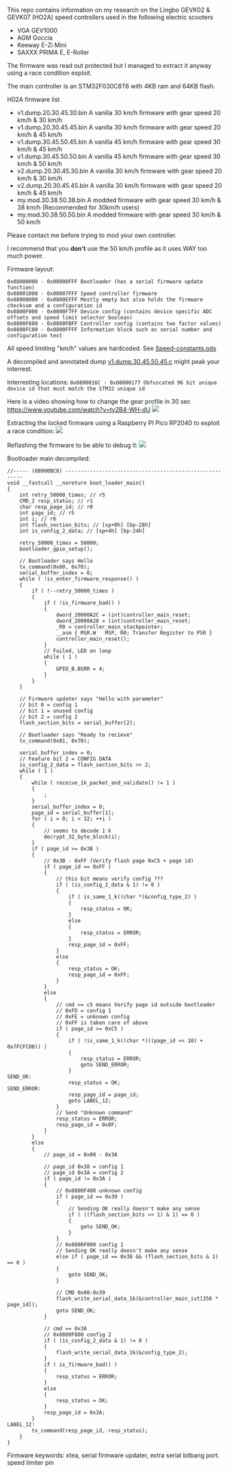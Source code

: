 This repo contains information on my research on the Lingbo GEVK02 & GEVK07 (HO2A) speed controllers used in the following electric scooters
* VGA GEV1000
* AGM Goccia
* Keeway E-Zi Mini
* SAXXX PRIMA E, E-Roller

The firmware was read out protected but I managed to extract it anyway using a race condition exploit.

The main controller is an STM32F030C8T6 with 4KB ram and 64KB flash.

H02A firmware list
* v1.dump.20.30.45.30.bin A vanilla 30 km/h firmware with gear speed 20 km/h & 30 km/h
* v1.dump.20.30.45.45.bin A vanilla 30 km/h firmware with gear speed 20 km/h & 45 km/h
* v1.dump.30.45.50.45.bin A vanilla 45 km/h firmware with gear speed 30 km/h & 45 km/h
* v1.dump.30.45.50.50.bin A vanilla 45 km/h firmware with gear speed 30 km/h & 50 km/h
* v2.dump.20.30.45.30.bin A vanilla 30 km/h firmware with gear speed 20 km/h & 30 km/h
* v2.dump.20.30.45.45.bin A vanilla 30 km/h firmware with gear speed 20 km/h & 45 km/h
* my.mod.30.38.50.38.bin A modded firmware with gear speed 30 km/h & 38 km/h (Recommended for 30km/h users)
* my.mod.30.38.50.50.bin A modded firmware with gear speed 30 km/h & 50 km/h

Please contact me before trying to mod your own controller.

I recommend that you **don't** use the 50 km/h profile as it uses WAY too much power.

Firmware layout:
```
0x08000000 - 0x08000FFF Bootloader (has a serial firmware update function)
0x08001000 - 0x08007FFF Speed controller firmware
0x08008000 - 0x0800EFFF Mostly empty but also holds the firmware checksum and a configuration id
0x0800F000 - 0x0800F7FF Device config (contains device specific ADC offsets and speed limit selector boolean)
0x0800F800 - 0x0800FBFF Controller config (contains two factor values)
0x0800FC00 - 0x0800FFFF Information block such as serial number and configuration text
```

All speed limiting "km/h" values are hardcoded. See [Speed-constants.ods](Speed-constants.ods) 

A decompiled and annotated dump [v1.dump.30.45.50.45.c](v1.dump.30.45.50.45.c) might peak your interrest.

Interresting locations:
`0x0800016C - 0x08000177 Obfuscated 96 bit unique device id that must match the STM32 unique id`

Here is a video showing how to change the gear profile in 30 sec https://www.youtube.com/watch?v=ty2B4-WH-dU
![](youtube.jpeg)

Extracting the locked firmware using a Raspberry PI Pico RP2040 to exploit a race condition:
![](extracting_locked_firmware.jpeg)

Reflashing the firmware to be able to debug it:
![](reflashing_and_debugging_firmware.jpeg)

Bootloader main decompiled: 
```
//----- (08000BC8) --------------------------------------------------------
void __fastcall __noreturn boot_loader_main()
{
    int retry_50000_times; // r5
    CMD_2 resp_status; // r1
    char resp_page_id; // r0
    int page_id; // r5
    int i; // r6
    int flash_section_bits; // [sp+0h] [bp-28h]
    int is_config_2_data; // [sp+4h] [bp-24h]

    retry_50000_times = 50000;
    bootloader_gpio_setup();

    // Bootloader says Hello
    tx_command(0x80, 0x70);
    serial_buffer_index = 0;
    while ( !is_enter_firmware_response() )
    {
        if ( !--retry_50000_times )
        {
            if ( !is_firmware_bad() )
            {
                dword_20000A2C = (int)controller_main_reset;
                dword_20000A28 = (int)controller_main_reset;
                _R0 = controller_main_stackpointer;
                __asm { MSR.W   MSP, R0; Transfer Register to PSR }
                controller_main_reset();
            }
            // Failed, LED on loop
            while ( 1 )
            {
                GPIO_B.BSRR = 4;
            }
        }
    }

    // Firmware updater says "Hello with parameter"
    // bit 0 = config 1
    // bit 1 = unused config
    // bit 2 = config 2
    flash_section_bits = serial_buffer[2];

    // Bootloader says "Ready to recieve"
    tx_command(0x81, 0x70);

    serial_buffer_index = 0;
    // Feature bit 2 = CONFIG DATA
    is_config_2_data = flash_section_bits >> 2;
    while ( 1 )
    {
        while ( receive_1k_packet_and_validate() != 1 )
        {
            ;
        }
        serial_buffer_index = 0;
        page_id = serial_buffer[1];
        for ( i = 0; i < 32; ++i )
        {
            // seems to decode 1 k
            decrypt_32_byte_block(i);
        }
        if ( page_id >= 0x3B )
        {
            // 0x3B - 0xFF (Verify flash page 0xC5 + page id)
            if ( page_id == 0xFF )
            {
                // this bit means verify config ???
                if ( (is_config_2_data & 1) != 0 )
                {
                    if ( is_same_1_k((char *)&config_type_2) )
                    {
                        resp_status = OK;
                    }
                    else
                    {
                        resp_status = ERROR;
                    }
                    resp_page_id = 0xFF;
                }
                else
                {
                    resp_status = OK;
                    resp_page_id = 0xFF;
                }
            }
            else
            {
                // cmd >= c5 means Verify page id outside bootloader
                // 0xFD = config 1
                // 0xFE = unknown config
                // 0xFF is taken care of above
                if ( page_id >= 0xC5 )
                {
                    if ( !is_same_1_k((char *)((page_id << 10) + 0x7FCFC00)) )
                    {
                        resp_status = ERROR;
                        goto SEND_ERROR;
                    }
SEND_OK:
                    resp_status = OK;
SEND_ERROR:
                    resp_page_id = page_id;
                    goto LABEL_12;
                }
                // Send "Unknown command"
                resp_status = ERROR;
                resp_page_id = 0x8F;
            }
        }
        else
        {
            // page_id = 0x00 - 0x3A

            // page_id 0x38 = config 1
            // page_id 0x3A = config 2
            if ( page_id != 0x3A )
            {
                // 0x0800F400 unknown config
                if ( page_id == 0x39 )
                {
                    // Sending OK really doesn't make any sense
                    if ( ((flash_section_bits >> 1) & 1) == 0 )
                    {
                        goto SEND_OK;
                    }
                }
                // 0x0800F000 config 1
                // Sending OK really doesn't make any sense
                else if ( page_id == 0x38 && (flash_section_bits & 1) == 0 )
                {
                    goto SEND_OK;
                }

                // CMD 0x00-0x39
                flash_write_serial_data_1k(&controller_main_ivt[256 * page_id]);
                goto SEND_OK;
            }

            // cmd == 0x3A
            // 0x0800F800 config 2
            if ( (is_config_2_data & 1) != 0 )
            {
                flash_write_serial_data_1k(&config_type_2);
            }
            if ( is_firmware_bad() )
            {
                resp_status = ERROR;
            }
            else
            {
                resp_status = OK;
            }
            resp_page_id = 0x3A;
        }
LABEL_12:
        tx_command(resp_page_id, resp_status);
    }
}
```
Firmware keywords: xtea, serial firmware updater, extra serial bitbang port. speed limiter pin
